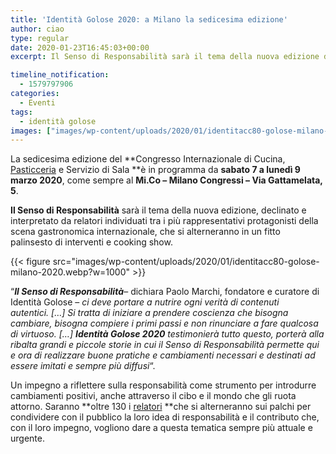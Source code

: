 ```yaml
---
title: 'Identità Golose 2020: a Milano la sedicesima edizione'
author: ciao
type: regular
date: 2020-01-23T16:45:03+00:00
excerpt: Il Senso di Responsabilità sarà il tema della nuova edizione di Identità Golose, a Milano dal 7 al 9 marzo.

timeline_notification:
  - 1579797906
categories:
  - Eventi
tags:
  - identità golose
images: ["images/wp-content/uploads/2020/01/identitacc80-golose-milano-2020.webp"]
---
```

La sedicesima edizione del **Congresso Internazionale di Cucina, [Pasticceria][1] e Servizio di Sala **è in programma da **sabato 7 a lunedì 9 marzo 2020**, come sempre al **Mi.Co &#8211; Milano Congressi &#8211; Via Gattamelata, 5**. 

**Il Senso di Responsabilità** sarà il tema della nuova edizione, declinato e interpretato da relatori individuati tra i più rappresentativi protagonisti della scena gastronomica internazionale, che si alterneranno in un fitto palinsesto di interventi e cooking show.


{{< figure src="images/wp-content/uploads/2020/01/identitacc80-golose-milano-2020.webp?w=1000" >}}


&#8220;**_Il Senso di Responsabilità_**&#8211; dichiara Paolo Marchi, fondatore e curatore di Identità Golose &#8211; _ci deve portare a nutrire ogni verità di contenuti autentici. […] Si tratta di iniziare a prendere coscienza che bisogna cambiare, bisogna compiere i primi passi e non rinunciare a fare qualcosa di virtuoso. […] **Identità Golose 2020** testimonierà tutto questo, porterà alla ribalta grandi e piccole storie in cui il Senso di Responsabilità permette qui e ora di realizzare buone pratiche e cambiamenti necessari e destinati ad essere imitati e sempre più diffusi_&#8220;.

Un impegno a riflettere sulla responsabilità come strumento per introdurre cambiamenti positivi, anche attraverso il cibo e il mondo che gli ruota attorno. Saranno **oltre 130 i [relatori][2] **che si alterneranno sui palchi per condividere con il pubblico la loro idea di responsabilità e il contributo che, con il loro impegno, vogliono dare a questa tematica sempre più attuale e urgente.

 [1]: https://aleepepe.com/2019/08/01/corrado-assenza-pasticceria-anima-e-cuore/
 [2]: https://aleepepe.com/2019/12/29/tv-il-mio-posto-e-in-cucina-parola-di-carlo-cracco/